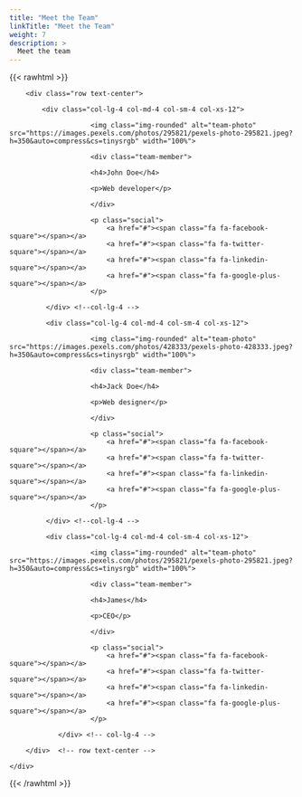 ```yaml
---
title: "Meet the Team"
linkTitle: "Meet the Team"
weight: 7
description: >
  Meet the team
---
```


{{< rawhtml >}}
  <!DOCTYPE html>


<!--
    youtube:  https://www.youtube.com/channel/UCqlv40k1N0L9nsSrzL1OWwg/videos
    site:     http://www.templateindirr.com
-->

<link href="https://cdnjs.cloudflare.com/ajax/libs/ionicons/2.0.1/css/ionicons.min.css" rel="stylesheet"> 
<link href="https://maxcdn.bootstrapcdn.com/font-awesome/4.7.0/css/font-awesome.min.css" rel="stylesheet"> 
<body>
<div class="team">
    <div class="container">
                
    		    		
    	<div class="row text-center">
    			
    		<div class="col-lg-4 col-md-4 col-sm-4 col-xs-12">
    				   
    				   	<img class="img-rounded" alt="team-photo" src="https://images.pexels.com/photos/295821/pexels-photo-295821.jpeg?h=350&auto=compress&cs=tinysrgb" width="100%"> 
    				   	
    				   	<div class="team-member">
                        
    				   	<h4>John Doe</h4>
    				   	
    				   	<p>Web developer</p>
                        
    				   	</div>
    				   	
    				   	<p class="social">
    				   		<a href="#"><span class="fa fa-facebook-square"></span></a>
    				   		<a href="#"><span class="fa fa-twitter-square"></span></a>
    				   		<a href="#"><span class="fa fa-linkedin-square"></span></a>
    				   		<a href="#"><span class="fa fa-google-plus-square"></span></a>
    				   	</p>
    						    					    				
    		 </div> <!--col-lg-4 -->
    				
    		 <div class="col-lg-4 col-md-4 col-sm-4 col-xs-12">
    				   
    				   	<img class="img-rounded" alt="team-photo" src="https://images.pexels.com/photos/428333/pexels-photo-428333.jpeg?h=350&auto=compress&cs=tinysrgb" width="100%">
    				   	
    				   	<div class="team-member">
                        
    				   	<h4>Jack Doe</h4>
    				   	
    				   	<p>Web designer</p>
                        
    				   	</div>
    				   	
    				   	<p class="social">
    				   		<a href="#"><span class="fa fa-facebook-square"></span></a>
    				   		<a href="#"><span class="fa fa-twitter-square"></span></a>
    				   		<a href="#"><span class="fa fa-linkedin-square"></span></a>
    				   		<a href="#"><span class="fa fa-google-plus-square"></span></a>
    				   	</p>
    						    					    				
    		 </div> <!--col-lg-4 -->
    				
    		 <div class="col-lg-4 col-md-4 col-sm-4 col-xs-12">
    				   
    				   	<img class="img-rounded" alt="team-photo" src="https://images.pexels.com/photos/295821/pexels-photo-295821.jpeg?h=350&auto=compress&cs=tinysrgb" width="100%"> 
    				   	
    				   	<div class="team-member">
                        
    				   	<h4>James</h4>
    				   	
    				   	<p>CEO</p>
                        
    				   	</div>
    				   	
    				   	<p class="social">
    				   		<a href="#"><span class="fa fa-facebook-square"></span></a>
    				   		<a href="#"><span class="fa fa-twitter-square"></span></a>
    				   		<a href="#"><span class="fa fa-linkedin-square"></span></a>
    				   		<a href="#"><span class="fa fa-google-plus-square"></span></a>
    				   	</p>
    						    					    				
    		    </div> <!-- col-lg-4 -->
                   
    	</div>  <!-- row text-center -->
    			
    </div>    
</div>
</body>
</html>
{{< /rawhtml >}}